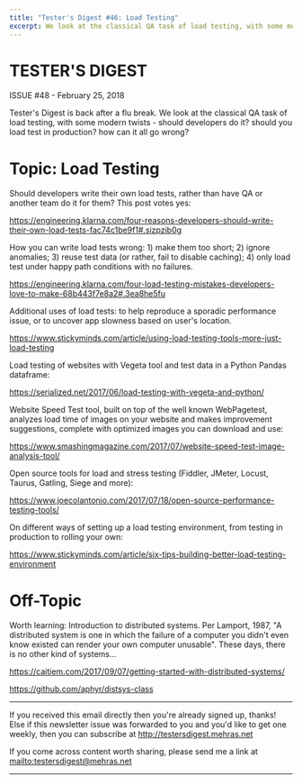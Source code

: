 ```yaml
---
title: "Tester's Digest #46: Load Testing"
excerpt: We look at the classical QA task of load testing, with some modern twists.
---
```


TESTER'S DIGEST
===============
ISSUE #48 - February 25, 2018

Tester's Digest is back after a flu break. We look at the classical QA task of load testing, with some modern twists - should developers do it? should you load test in production? how can it all go wrong?

Topic: Load Testing
===================

Should developers write their own load tests, rather than have QA or another team do it for them? This post votes yes:

<https://engineering.klarna.com/four-reasons-developers-should-write-their-own-load-tests-fac74c1be9f1#.sizpzib0g>

How you can write load tests wrong: 1) make them too short; 2) ignore anomalies; 3) reuse test data (or rather, fail to disable caching); 4) only load test under happy path conditions with no failures.

<https://engineering.klarna.com/four-load-testing-mistakes-developers-love-to-make-68b443f7e8a2#.3ea8he5fu>

Additional uses of load tests: to help reproduce a sporadic performance issue, or to uncover app slowness based on user's location.

<https://www.stickyminds.com/article/using-load-testing-tools-more-just-load-testing>

Load testing of websites with Vegeta tool and test data in a Python Pandas dataframe:

<https://serialized.net/2017/06/load-testing-with-vegeta-and-python/>

Website Speed Test tool, built on top of the well known WebPagetest, analyzes load time of images on your website and makes improvement suggestions, complete with optimized images you can download and use:

<https://www.smashingmagazine.com/2017/07/website-speed-test-image-analysis-tool/>

Open source tools for load and stress testing (Fiddler, JMeter, Locust, Taurus, Gatling, Siege and more):

<https://www.joecolantonio.com/2017/07/18/open-source-performance-testing-tools/>

On different ways of setting up a load testing environment, from testing in production to rolling your own:

<https://www.stickyminds.com/article/six-tips-building-better-load-testing-environment>

Off-Topic
=========

Worth learning: Introduction to distributed systems. Per Lamport, 1987, "A distributed system is one in which the failure of a computer you didn't even know existed can render your own computer unusable". These days, there is no other kind of systems...

<https://caitiem.com/2017/09/07/getting-started-with-distributed-systems/>

<https://github.com/aphyr/distsys-class>

---

If you received this email directly then you're already signed up, thanks! Else
if this newsletter issue was forwarded to you and you'd like to get one weekly,
then you can subscribe at <http://testersdigest.mehras.net>

If you come across content worth sharing, please send me a link at
<mailto:testersdigest@mehras.net>

---
